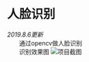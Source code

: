 # 人脸识别
*2019.8.6更新*      
&emsp;&emsp;通过opencv做人脸识别    
&emsp;&emsp;识别效果图
![项目截图](https://github.com/alanSunyulin/upload-local-image/blob/master/%E9%A1%B9%E7%9B%AE%E6%88%AA%E5%9B%BE.png?raw=true)
